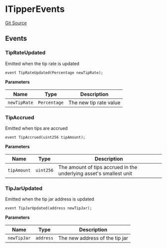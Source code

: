 # ITipperEvents
[Git Source](https://github.com/OasisDEX/summer-earn-protocol/blob/0276900cbe9b1188d82d1b9bcbb8c174e79a15a1/src/events/ITipperEvents.sol)


## Events
### TipRateUpdated
Emitted when the tip rate is updated


```solidity
event TipRateUpdated(Percentage newTipRate);
```

**Parameters**

|Name|Type|Description|
|----|----|-----------|
|`newTipRate`|`Percentage`|The new tip rate value|

### TipAccrued
Emitted when tips are accrued


```solidity
event TipAccrued(uint256 tipAmount);
```

**Parameters**

|Name|Type|Description|
|----|----|-----------|
|`tipAmount`|`uint256`|The amount of tips accrued in the underlying asset's smallest unit|

### TipJarUpdated
Emitted when the tip jar address is updated


```solidity
event TipJarUpdated(address newTipJar);
```

**Parameters**

|Name|Type|Description|
|----|----|-----------|
|`newTipJar`|`address`|The new address of the tip jar|

